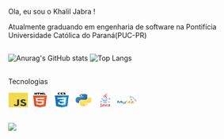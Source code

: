 Ola, eu sou o Khalil Jabra !

Atualmente graduando em engenharia de software na Pontifícia Universidade Católica do Paraná(PUC-PR)


##

![Anurag's GitHub stats](https://github-readme-stats.vercel.app/api?username=KhalilJabra&theme=dark)
![Top Langs](https://github-readme-stats.vercel.app/api/top-langs/?username=KhalilJabra&layout=compact&theme=dark)

##

Tecnologias

<div>
  <img align="center" alt="Khalil - js" height="30" width="40" src="https://github.com/devicons/devicon/blob/master/icons/javascript/javascript-original.svg">
  <img align="center" alt="Khalil - Html" height="30" width="40" src="https://github.com/devicons/devicon/blob/master/icons/html5/html5-original-wordmark.svg">
  <img align="center" alt="Khalil - Css" height="30" width="40" src="https://github.com/devicons/devicon/blob/master/icons/css3/css3-original-wordmark.svg">
  <img align="center" alt="Khalil - Python" height="30" width="40" src="https://github.com/devicons/devicon/blob/master/icons/python/python-original.svg">
  <img align="center" alt="Khalil - Java" height="30" width="40" src="https://github.com/devicons/devicon/blob/master/icons/java/java-original-wordmark.svg">
  <img align="center" alt="Khalil - SQL" height="30" width="40" src="https://github.com/devicons/devicon/blob/master/icons/mysql/mysql-original-wordmark.svg">
  
</div>

##

<a href="https://www.linkedin.com/in/khalil-jbv/">
<img align="center" src="https://img.shields.io/badge/LinkedIn-000000?style=for-the-badge&logo=linkedin&logoColor=0077B5" />

  




